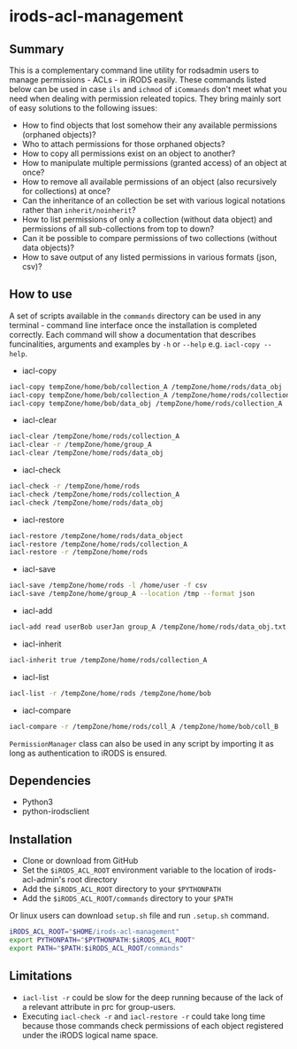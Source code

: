# irods-acl-management

## Summary
This is a complementary command line utility for rodsadmin users to manage permissions - ACLs - in iRODS easily. These commands listed below can be used in case `ils` and `ichmod` of `iCommands` don't meet what you need when dealing with permission releated topics. They bring mainly sort of easy solutions to the following issues:

- How to find objects that lost somehow their any available permissions (orphaned objects)?
- Who to attach permissions for those orphaned objects?
- How to copy all permissions exist on an object to another?
- How to manipulate multiple permissions (granted access) of an object at once?
- How to remove all available permissions of an object (also recursively for collections) at once?
- Can the inheritance of an collection be set with various logical notations rather than `inherit/noinherit`?
- How to list permissions of only a collection (without data object) and permissions of all sub-collections from top to down?
- Can it be possible to compare permissions of two collections (without data objects)?
- How to save output of any listed permissions in various formats (json, csv)?


## How to use
A set of scripts available in the `commands` directory can be used in any terminal - command line interface once the installation is completed correctly. Each command will show a documentation that describes funcinalities, arguments and examples by `-h` or `--help` e.g. `iacl-copy --help`. 


- iacl-copy

``` bash
iacl-copy tempZone/home/bob/collection_A /tempZone/home/rods/data_obj
iacl-copy tempZone/home/bob/collection_A /tempZone/home/rods/collection_A
iacl-copy tempZone/home/bob/data_obj /tempZone/home/rods/collection_A
```

- iacl-clear

``` bash
iacl-clear /tempZone/home/rods/collection_A
iacl-clear -r /tempZone/home/group_A
iacl-clear /tempZone/home/rods/data_obj
```

- iacl-check

``` bash
iacl-check -r /tempZone/home/rods
iacl-check /tempZone/home/rods/collection_A
iacl-check /tempZone/home/rods/data_obj
```

- iacl-restore

``` bash
iacl-restore /tempZone/home/rods/data_object
iacl-restore /tempZone/home/rods/collection_A
iacl-restore -r /tempZone/home/rods
```

- iacl-save

``` bash
iacl-save /tempZone/home/rods -l /home/user -f csv
iacl-save /tempZone/home/group_A --location /tmp --format json
```

- iacl-add

``` bash
iacl-add read userBob userJan group_A /tempZone/home/rods/data_obj.txt
```

- iacl-inherit

``` bash
iacl-inherit true /tempZone/home/rods/collection_A
```

- iacl-list

``` bash
iacl-list -r /tempZone/home/rods /tempZone/home/bob
```

- iacl-compare

``` bash
iacl-compare -r /tempZone/home/rods/coll_A /tempZone/home/bob/coll_B
```

`PermissionManager` class can also be used in any script by importing it as long as authentication to iRODS is ensured.

## Dependencies

- Python3
- python-irodsclient

## Installation

- Clone or download from GitHub
- Set the `$iRODS_ACL_ROOT` environment variable to the location of
  irods-acl-admin's root directory
- Add the `$iRODS_ACL_ROOT` directory to your `$PYTHONPATH`
- Add the `$iRODS_ACL_ROOT/commands` directory to your `$PATH`

Or linux users can download `setup.sh` file and run `.setup.sh` command.

``` bash
iRODS_ACL_ROOT="$HOME/irods-acl-management"
export PYTHONPATH="$PYTHONPATH:$iRODS_ACL_ROOT"
export PATH="$PATH:$iRODS_ACL_ROOT/commands"
```

## Limitations

- `iacl-list -r` could be slow for the deep running because of the lack of a relevant attribute in prc for group-users.
- Executing `iacl-check -r` and `iacl-restore -r` could take long time because those commands check permissions of each object registered under the iRODS logical name space.